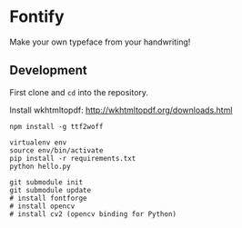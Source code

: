 # Fontify
Make your own typeface from your handwriting!

## Development

First clone and `cd` into the repository.

Install wkhtmltopdf: http://wkhtmltopdf.org/downloads.html

```shell
npm install -g ttf2woff

virtualenv env
source env/bin/activate
pip install -r requirements.txt
python hello.py

git submodule init
git submodule update
# install fontforge
# install opencv
# install cv2 (opencv binding for Python)
```
